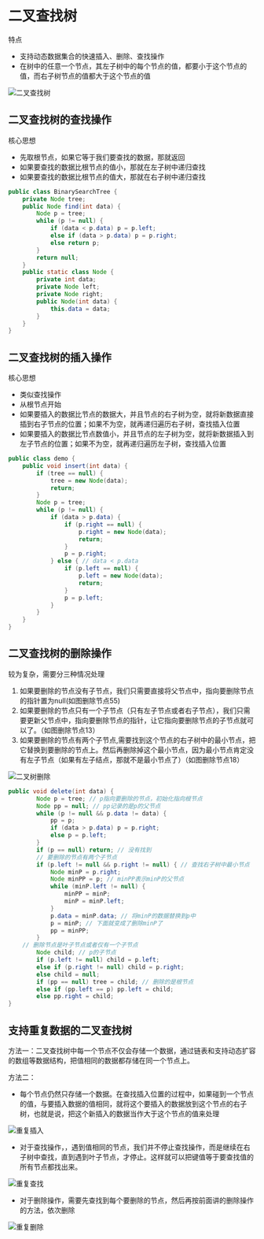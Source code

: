 <!-- ---
title: 二叉查找树
tags: 
- 二叉查找树
categories: 
- 数据结构
--- -->

# 二叉查找树

特点
- 支持动态数据集合的快速插入、删除、查找操作
- 在树中的任意一个节点，其左子树中的每个节点的值，都要小于这个节点的值，而右子树节点的值都大于这个节点的值

![二叉查找树](https://raw.githubusercontent.com/FameLsy/Images/master/data/二叉查找树.png)

## 二叉查找树的查找操作

核心思想
- 先取根节点，如果它等于我们要查找的数据，那就返回
- 如果要查找的数据比根节点的值小，那就在左子树中递归查找
- 如果要查找的数据比根节点的值大，那就在右子树中递归查找

```java
public class BinarySearchTree {
    private Node tree;
    public Node find(int data) {
        Node p = tree;
        while (p != null) {
            if (data < p.data) p = p.left;
            else if (data > p.data) p = p.right;
            else return p;
        }
        return null;
    }
    public static class Node {
        private int data;
        private Node left;
        private Node right;
        public Node(int data) {
            this.data = data;
        }
    }
}
```

## 二叉查找树的插入操作

核心思想
- 类似查找操作
- 从根节点开始
- 如果要插入的数据比节点的数据大，并且节点的右子树为空，就将新数据直接插到右子节点的位置；如果不为空，就再递归遍历右子树，查找插入位置
- 如果要插入的数据比节点数值小，并且节点的左子树为空，就将新数据插入到左子节点的位置；如果不为空，就再递归遍历左子树，查找插入位置

```java
public class demo {
    public void insert(int data) {
        if (tree == null) {
            tree = new Node(data);
            return;
        }
        Node p = tree;
        while (p != null) {
            if (data > p.data) {
                if (p.right == null) {
                    p.right = new Node(data);
                    return;
                }
                p = p.right;
            } else { // data < p.data
                if (p.left == null) {
                    p.left = new Node(data);
                    return;
                }
                p = p.left;
            }
        }
    }
}
```

## 二叉查找树的删除操作

较为复杂，需要分三种情况处理
1. 如果要删除的节点没有子节点，我们只需要直接将父节点中，指向要删除节点的指针置为null(如图删除节点55)
2. 如果要删除的节点只有一个子节点（只有左子节点或者右子节点），我们只需要更新父节点中，指向要删除节点的指针，让它指向要删除节点的子节点就可以了。（如图删除节点13）
3. 如果要删除的节点有两个子节点,需要找到这个节点的右子树中的最小节点，把它替换到要删除的节点上。然后再删除掉这个最小节点，因为最小节点肯定没有左子节点（如果有左子结点，那就不是最小节点了）（如图删除节点18）

![二叉树删除](https://raw.githubusercontent.com/FameLsy/Images/master/data/二叉树删除.png)

```java
public void delete(int data) {
        Node p = tree; // p指向要删除的节点，初始化指向根节点
        Node pp = null; // pp记录的是p的父节点
        while (p != null && p.data != data) {
            pp = p;
            if (data > p.data) p = p.right;
            else p = p.left;
        }
        if (p == null) return; // 没有找到
        // 要删除的节点有两个子节点
        if (p.left != null && p.right != null) { // 查找右子树中最小节点
            Node minP = p.right;
            Node minPP = p; // minPP表示minP的父节点
            while (minP.left != null) {
                minPP = minP;
                minP = minP.left;
            }
            p.data = minP.data; // 将minP的数据替换到p中
            p = minP; // 下面就变成了删除minP了
            pp = minPP;
        }
    // 删除节点是叶子节点或者仅有一个子节点
        Node child; // p的子节点
        if (p.left != null) child = p.left;
        else if (p.right != null) child = p.right;
        else child = null;
        if (pp == null) tree = child; // 删除的是根节点
        else if (pp.left == p) pp.left = child;
        else pp.right = child;
}
```

## 支持重复数据的二叉查找树

方法一：二叉查找树中每一个节点不仅会存储一个数据，通过链表和支持动态扩容的数组等数据结构，把值相同的数据都存储在同一个节点上。

方法二：
- 每个节点仍然只存储一个数据。在查找插入位置的过程中，如果碰到一个节点的值，与要插入数据的值相同，就将这个要插入的数据放到这个节点的右子树，也就是说，把这个新插入的数据当作大于这个节点的值来处理

![重复插入](https://raw.githubusercontent.com/FameLsy/Images/master/data/重复插入.png)

- 对于查找操作，，遇到值相同的节点，我们并不停止查找操作，而是继续在右子树中查找，直到遇到叶子节点，才停止。这样就可以把键值等于要查找值的所有节点都找出来。

![重复查找](https://raw.githubusercontent.com/FameLsy/Images/master/data/重复查找.png)

- 对于删除操作，需要先查找到每个要删除的节点，然后再按前面讲的删除操作的方法，依次删除

![重复删除](https://raw.githubusercontent.com/FameLsy/Images/master/data/重复删除.png)


